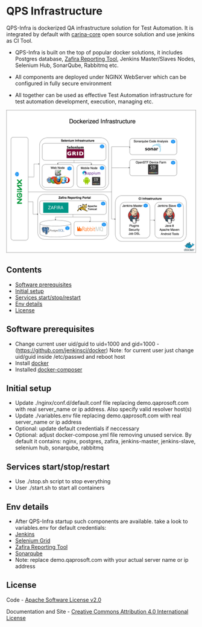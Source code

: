QPS Infrastructure
==================

QPS-Infra is dockerized QA infrastructure solution for Test Automation. It is integrated by default with [carina-core](http://www.carina-core.io) open source solution and use jenkins as CI Tool.

* QPS-Infra is built on the top of popular docker solutions, it includes Postgres database, [Zafira Reporting Tool](http://www.carina-core.io), Jenkins Master/Slaves Nodes, Selenium Hub, SonarQube, Rabbitmq etc.

* All components are deployed under NGINX WebServer which can be configured in fully secure environment

* All together can be used as effective Test Automation infrastructure for test automation development, execution, managing etc.

![Alt text](./qps-infra.png?raw=true "QPS-Infra")

## Contents
* [Software prerequisites](#software-prerequisites)
* [Initial setup](#initial-setup)
* [Services start/stop/restart](#services-restart)
* [Env details](#env-details)
* [License](#license)


## Software prerequisites
* Change current user uid/guid to uid=1000 and gid=1000 - (https://github.com/jenkinsci/docker)
  Note: for current user just change uid/guid inside /etc/passwd and reboot host
* Install [docker](http://www.techrepublic.com/article/how-to-install-docker-on-ubuntu-16-04/)
* Installed [docker-composer](https://docs.docker.com/compose/install/#install-compose)


## Initial setup
* Update ./nginx/conf.d/default.conf file replacing demo.qaprosoft.com with real server_name or ip address. Also specify valid resolver host(s)
* Update ./variables.env file replacing demo.qaprosoft.com with real server_name or ip address
* Optional: update default credentials if neccessary
* Optional: adjust docker-compose.yml file removing unused service. By default it contains:
  nginx, postgres, zafira, jenkins-master, jenkins-slave, selenium hub, sonarqube, rabbitmq  


## Services start/stop/restart
* Use ./stop.sh script to stop everything
* User ./start.sh to start all containers


## Env details
* After QPS-Infra startup such components are available. take a look to variables.env for default credentials:
* [Jenkins](http://demo.qaprosoft.com/jenkins)
* [Selenium Grid](http://demo.qaprosoft.com/grid/console)
* [Zafira Reporting Tool](http://demo.qaprosoft.com/zafira)
* [Sonarqube](http://demo.qaprosoft.com/sonarqube)
*  Note: replace demo.qaprosoft.com with your actual server name or ip address

## License
Code - [Apache Software License v2.0](http://www.apache.org/licenses/LICENSE-2.0)

Documentation and Site - [Creative Commons Attribution 4.0 International License](http://creativecommons.org/licenses/by/4.0/deed.en_US)
